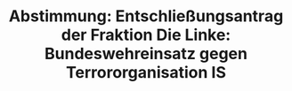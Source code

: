 ---
layout: abstimmung
title: "Abstimmung: Entschließungsantrag der Fraktion Die Linke: Bundeswehreinsatz gegen Terrororganisation IS"
categories:
 - Bundeswehr
 - Ausland
tags:
 - IS
 - UN
 - Syrien
abstimmung:
 legislaturperiode: 18
 bundestagssitzung: 144
 abstimmung: 2
links:
 - title: https://www.bundestag.de/parlament/plenum/abstimmung/abstimmung?id=379
   url: https://www.bundestag.de/parlament/plenum/abstimmung/abstimmung?id=379
 - title: http://www.abgeordnetenwatch.de/einsatz_deutscher_streitkraefte_gegen_den_is_in_syrien-1105-777.html
   url: http://www.abgeordnetenwatch.de/einsatz_deutscher_streitkraefte_gegen_den_is_in_syrien-1105-777.html
data:
 - title: Abstimmungsergebnis 20151204_2-data.pdf
   url: /res/abstimmungsliste/20151204_2-data.pdf
 - title: Abstimmungsergebnis 20151204_2_xls-data.csv
   url: /res/abstimmungsliste/analyses/20151204_2_xls-data.csv
documents:
 - title: Drucksache 18/06866.pdf
   url: http://dip21.bundestag.de/dip21/btd/18/068/1806866.pdf
   local: /res/abstimmungsdaten/018-144-02/1806866.pdf
 - title: Drucksache 18/06912.pdf
   url: http://dip21.bundestag.de/dip21/btd/18/069/1806912.pdf
   local: /res/abstimmungsdaten/018-144-02/1806912.pdf
 - title: Drucksache 18/06918.pdf
   url: http://dip21.bundestag.de/dip21/btd/18/069/1806918.pdf
   local: /res/abstimmungsdaten/018-144-02/1806918.pdf
preview: |
     Deutscher Bundestag
    
     144. Sitzung des Deutschen Bundestages
     am Freitag, 4.Dezember 2015
    
     Endgültiges Ergebnis der Namentlichen Abstimmung Nr. 2
    
     Entschließungsantrag der Abgeordneten Jan van Aken, Wolfgang Gehrcke, Christine
     Buchholz, weiterer Abgeordneter und der Fraktion DIE LINKE.
     zu der Beratung des Antrags der Bundesregierung
     Einsatz bewaffneter deutscher Streitkräfte zur Verhütung und Unterbindung terroristischer
     Handlungen durch die Terrororganisation IS auf Grundlage von Artikel 51 der Satzung der
     Vereinten Nationen in Verbindung mit Artikel 42 Absatz 7 des Vertrages über die
     Europäische Union sowie den Resolutionen 2170 (2014), 2199 (2015), 2249 (2015) des
     Sicherheitsrates der Vereinten Nationen
     - Drucksachen 18/6866, 18/6912 und 18/6918 -
    
     Abgegebene Stimmen insgesamt:
     Nicht abgegebene Stimmen:
     Ja-Stimmen:
     Nein-Stimmen:
     Enthaltungen:
     Ungültige:
    
     Berlin, den 04.12.2015
    
     594
     36
     62
     477
     55
     0
    
     Beginn: 11:05
     Ende: 11:07
---